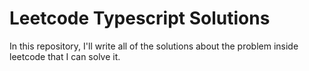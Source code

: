 # Leetcode Typescript Solutions

In this repository, I'll write all of the solutions
about the problem inside leetcode that I can solve it.
